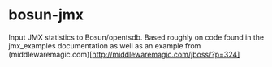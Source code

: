 bosun-jmx
=========

Input JMX statistics to Bosun/opentsdb.  Based roughly on code found in the jmx_examples documentation as well as an example from (middlewaremagic.com)[http://middlewaremagic.com/jboss/?p=324]
